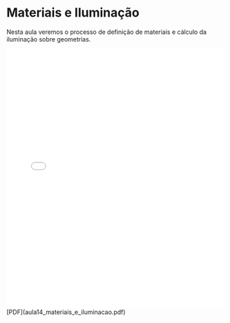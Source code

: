 # Materiais e Iluminação

Nesta aula veremos o processo de definição de materiais e cálculo da iluminação sobre geometrias.

<embed height="600" src="aula14_materiais_e_iluminacao.pdf" type="application/pdf" width="100%">
[PDF](aula14_materiais_e_iluminacao.pdf)
